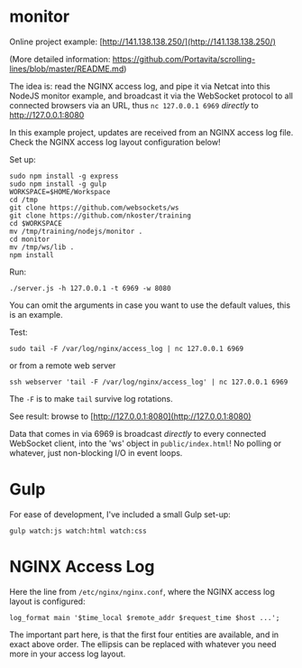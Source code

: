 # monitor

Online project example: [http://141.138.138.250/](http://141.138.138.250/)

(More detailed information: https://github.com/Portavita/scrolling-lines/blob/master/README.md)

The idea is: read the NGINX access log, and pipe it via Netcat into this NodeJS monitor example, and broadcast it via the WebSocket protocol to all connected browsers via an URL, thus `nc 127.0.0.1 6969`  _directly_ to http://127.0.0.1:8080

In this example project, updates are received from an NGINX access log file. Check the NGINX access log layout configuration below!

Set up:

    sudo npm install -g express
    sudo npm install -g gulp
    WORKSPACE=$HOME/Workspace
    cd /tmp
    git clone https://github.com/websockets/ws
    git clone https://github.com/nkoster/training
    cd $WORKSPACE
    mv /tmp/training/nodejs/monitor .
    cd monitor
    mv /tmp/ws/lib .
    npm install

Run:

    ./server.js -h 127.0.0.1 -t 6969 -w 8080

You can omit the arguments in case you want to use the default values, this is an example.

Test:

    sudo tail -F /var/log/nginx/access_log | nc 127.0.0.1 6969

or from a remote web server

    ssh webserver 'tail -F /var/log/nginx/access_log' | nc 127.0.0.1 6969

The `-F` is to make `tail` survive log rotations.

See result: browse to [http://127.0.0.1:8080](http://127.0.0.1:8080)

Data that comes in via 6969 is broadcast _directly_ to every connected WebSocket client, into the 'ws' object in  `public/index.html`! No polling or whatever, just non-blocking I/O in event loops.

# Gulp

For ease of development, I've included a small Gulp set-up:

    gulp watch:js watch:html watch:css

# NGINX Access Log

Here the line from `/etc/nginx/nginx.conf`, where the NGINX access log layout is configured:

    log_format main '$time_local $remote_addr $request_time $host ...';

The important part here, is that the first four entities are available, and in exact above order. The ellipsis can be replaced with whatever you need more in your access log layout.
